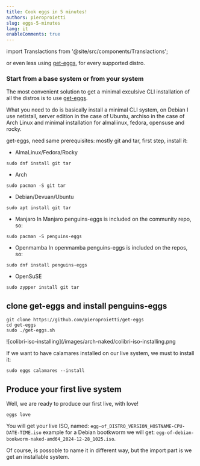```yaml
---
title: Cook eggs in 5 minutes!
authors: pieroproietti
slug: eggs-5-minutes
lang: it
enableComments: true
---
```

import Translactions from '@site/src/components/Translactions';

<Translactions />

or even less using [get-eggs](/blog/get-eggs), for every supported distro.

### Start from a base system or from your system

The most convenient solution to get a minimal exculsive CLI installation of all the distros is to use [get-eggs](https://github.com/pieroproietti/get-eggs).


What you need to do is basically install a minimal CLI system, on Debian I use netistall, server edition in the case of Ubuntu, archiso in the case of Arch Linux and minimal installation for almaliinux, fedora, opensuse and rocky.

get-eggs, need same prerequisites: mostly git and tar, first step, install it:

* AlmaLinux/Fedora/Rocky
```
sudo dnf install git tar
```

* Arch
```
sudo pacman -S git tar
```

* Debian/Devuan/Ubuntu

```
sudo apt install git tar
```

* Manjaro
In Manjaro penguins-eggs is included on the community repo, so:
```
sudo pacman -S penguins-eggs
```

* Openmamba
In openmamba penguins-eggs is included on the repos, so:
```
sudo dnf install penguins-eggs
```


* OpenSuSE
```
sudo zypper install git tar
```

## clone get-eggs and install penguins-eggs

```
git clone https://github.com/pieroproietti/get-eggs
cd get-eggs
sudo ./get-eggs.sh
```

![colibri-iso-installing](/images/arch-naked/colibri-iso-installing.png

If we want to have calamares installed on our live system, we must to install it:
```
sudo eggs calamares --install
```

## Produce your first live system

Well, we are ready to produce our first live, with love!

```
eggs love
```

You will get your live ISO, named: `egg-of_DISTRO_VERSION_HOSTNAME-CPU-DATE-TIME.iso` example for a Debian bootkworm we will get: `egg-of-debian-bookworm-naked-amd64_2024-12-28_1025.iso`.

Of course, is possoble to name it in different way, but the import part is we get an installable system.
